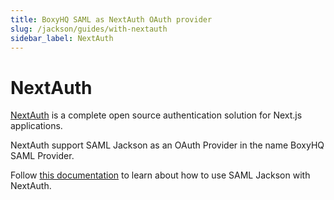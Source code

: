 ```yaml
---
title: BoxyHQ SAML as NextAuth OAuth provider
slug: /jackson/guides/with-nextauth
sidebar_label: NextAuth
---
```


# NextAuth

[NextAuth](https://next-auth.js.org/) is a complete open source authentication solution for Next.js applications.

NextAuth support SAML Jackson as an OAuth Provider in the name BoxyHQ SAML Provider.

Follow [this documentation](https://next-auth.js.org/providers/boxyhq-saml) to learn about how to use SAML Jackson with NextAuth.
